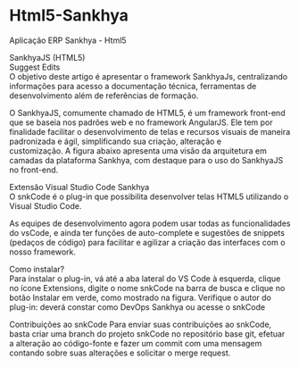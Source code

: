 <h1>Html5-Sankhya</h1>


Aplicação ERP Sankhya - Html5<br>


SankhyaJS (HTML5)<br>
Suggest Edits<br>
O objetivo deste artigo é apresentar o framework SankhyaJs, centralizando informações para acesso a documentação técnica, ferramentas de desenvolvimento além de referências de formação.<br>

O SankhyaJS, comumente chamado de HTML5, é um framework front-end que se baseia nos padrões web e no framework AngularJS. Ele tem por finalidade facilitar o desenvolvimento de telas e recursos visuais de maneira padronizada e ágil, simplificando sua criação, alteração e <br>customização. A figura abaixo apresenta uma visão da arquitetura em camadas da plataforma Sankhya, com destaque para o uso do SankhyaJS no front-end.<br>

Extensão Visual Studio Code Sankhya<br>
O snkCode é o plug-in que possibilita desenvolver telas HTML5 utilizando o Visual Studio Code.<br>

As equipes de desenvolvimento agora podem usar todas as funcionalidades do vsCode, e ainda ter funções de auto-complete e sugestões de snippets (pedaços de código) para facilitar e agilizar a criação das interfaces com o nosso framework.<br>

 

Como instalar?<br>
Para instalar o plug-in, vá até a aba lateral do VS Code à esquerda, clique no ícone Extensions, digite o nome snkCode na barra de busca e clique no botão Instalar em verde, como mostrado na figura. Verifique o autor do plug-in: deverá constar como DevOps Sankhya ou acesse o snkCode<br>

Contribuições ao snkCode
Para enviar suas contribuições ao snkCode, basta criar uma branch do projeto snkCode no repositório base git, efetuar a alteração ao código-fonte e fazer um commit com uma mensagem contando sobre suas alterações e solicitar o merge request.<br>


